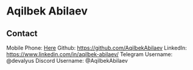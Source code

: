 # Aqilbek Abilaev

## Contact
Mobile Phone: [Here](+998932005056)
Github: <https://github.com/AqilbekAbilaev>
LinkedIn: <https://www.linkedin.com/in/aqilbek-abilaev/>
Telegram Username: @devalyus
Discord Username: @AqilbekAbilaev